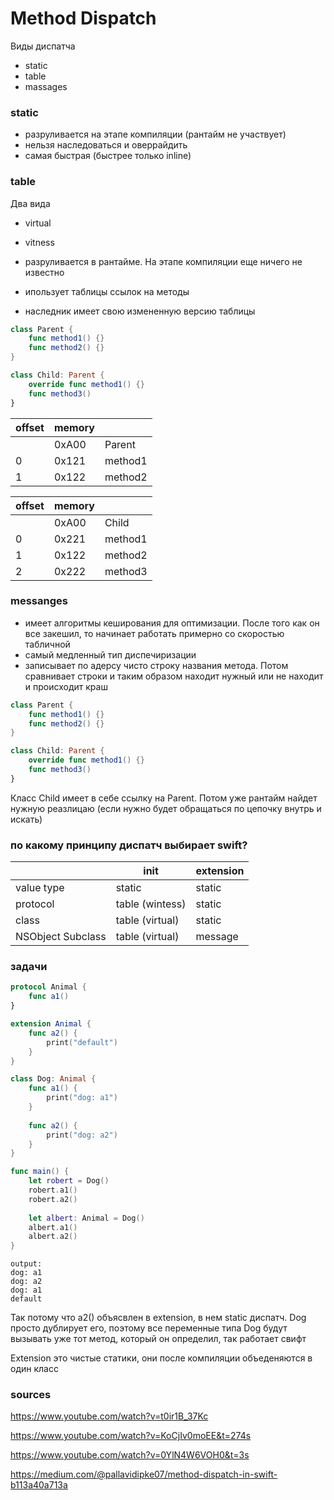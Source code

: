 # Method Dispatch

Виды диспатча 
- static 
- table
- massages 

### static 
- разруливается на этапе компиляции (рантайм не участвует)
- нельзя наследоваться и оверрайдить 
- самая быстрая (быстрее только inline)

### table 
Два вида
- virtual 
- vitness

- разруливается в рантайме. На этапе компиляции еще ничего не известно 
- ипользует таблицы ссылок на методы
- наследник имеет свою измененную версию таблицы

```swift 
class Parent {
    func method1() {}
    func method2() {}
}

class Child: Parent {
    override func method1() {}
    func method3()
}
```
|offset| memory||
| - | - | - |
| |0xA00|Parent|
|0|0x121|method1|
|1|0x122|method2|

|offset| memory||
| - | - | - |
| |0xA00|Child|
|0|0x221|method1|
|1|0x122|method2|
|2|0x222|method3|


### messanges 
- имеет алгоритмы кеширования для оптимизации. После того как он все закешил, то начинает работать примерно со скоростью табличной 
- самый медленный тип диспечиризации
- записывает по адерсу чисто строку названия метода. Потом сравнивает строки и таким образом находит нужный или не находит и происходит краш

```swift 
class Parent {
    func method1() {}
    func method2() {}
}

class Child: Parent {
    override func method1() {}
    func method3()
}
```
Класс Child имеет в себе ссылку на Parent. Потом уже рантайм найдет нужную реазлицаю (если нужно будет обращаться по цепочку внутрь и искать)

### по какому принципу диспатч выбирает swift?
||init|extension|
| - | - | - |
|value type|static|static|
|protocol|table (wintess)|static|
|class|table (virtual)|static|
|NSObject Subclass|table (virtual)|message|


### задачи 

```swift 
protocol Animal {
    func a1()
}

extension Animal {
    func a2() {
        print("default")
    }
}

class Dog: Animal {
    func a1() {
        print("dog: a1")
    }
    
    func a2() {
        print("dog: a2")
    }
}

func main() {
    let robert = Dog()
    robert.a1()
    robert.a2()
    
    let albert: Animal = Dog()
    albert.a1()
    albert.a2()
}
```
``` 
output: 
dog: a1
dog: a2
dog: a1
default
```
Так потому что a2() объясвлен в extension, в нем static диспатч. Dog просто дублирует его, поэтому все переменные типа Dog будут вызывать уже тот метод, который он определил, так работает свифт

Extension это чистые статики, они после компиляции объеденяются в один класс

### sources

https://www.youtube.com/watch?v=t0ir1B_37Kc

https://www.youtube.com/watch?v=KoCjIv0moEE&t=274s

https://www.youtube.com/watch?v=0YlN4W6VOH0&t=3s

https://medium.com/@pallavidipke07/method-dispatch-in-swift-b113a40a713a
